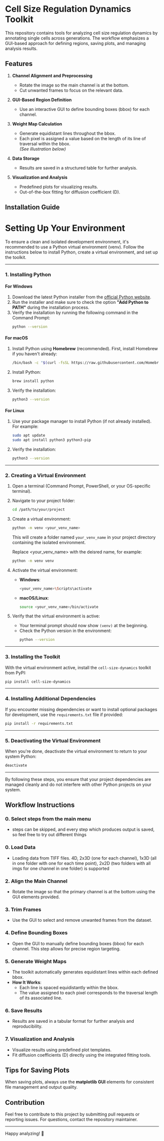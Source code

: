 # Cell Size Regulation Dynamics Toolkit

This repository contains tools for analyzing cell size regulation dynamics by annotating single cells across generations. The workflow emphasizes a GUI-based approach for defining regions, saving plots, and managing analysis results.

## Features

1. **Channel Alignment and Preprocessing**  
   - Rotate the image so the main channel is at the bottom.
   - Cut unwanted frames to focus on the relevant data.

2. **GUI-Based Region Definition**  
   - Use an interactive GUI to define bounding boxes (bbox) for each channel.

3. **Weight Map Calculation**  
   - Generate equidistant lines throughout the bbox. 
   - Each pixel is assigned a value based on the length of its line of traversal within the bbox.  
   *(See illustration below)*

4. **Data Storage**  
   - Results are saved in a structured table for further analysis.

5. **Visualization and Analysis**  
   - Predefined plots for visualizing results.
   - Out-of-the-box fitting for diffusion coefficient (D).

## Installation Guide

# Setting Up Your Environment

To ensure a clean and isolated development environment, it's recommended to use a Python virtual environment (venv). Follow the instructions below to install Python, create a virtual environment, and set up the toolkit.

---

### 1. **Installing Python**
   
#### **For Windows**
1. Download the latest Python installer from the [official Python website](https://www.python.org/).
2. Run the installer and make sure to check the option **"Add Python to PATH"** during the installation process.
3. Verify the installation by running the following command in the Command Prompt:
   ```bash
   python --version
   ```
   
#### **For macOS**
1. Install Python using **Homebrew** (recommended). First, install Homebrew if you haven't already:
   ```bash
   /bin/bash -c "$(curl -fsSL https://raw.githubusercontent.com/Homebrew/install/HEAD/install.sh)"
   ```
2. Install Python:
   ```bash
   brew install python
   ```
3. Verify the installation:
   ```bash
   python3 --version
   ```

#### **For Linux**
1. Use your package manager to install Python (if not already installed). For example:
   ```bash
   sudo apt update
   sudo apt install python3 python3-pip
   ```
2. Verify the installation:
   ```bash
   python3 --version
   ```

---

### 2. **Creating a Virtual Environment**

1. Open a terminal (Command Prompt, PowerShell, or your OS-specific terminal).
2. Navigate to your project folder:
   ```bash
   cd /path/to/your/project
   ```
3. Create a virtual environment:
   ```bash
   python -m venv <your_venv_name>
   ```
   This will create a folder named `your_venv_name` in your project directory containing the isolated environment.

   Replace <your_venv_name> with the deisred name, for example:

   ```bash
   python -m venv venv
   ```
4. Activate the virtual environment:
   - **Windows**:
     ```bash
     <your_venv_name>\Scripts\activate
     ```
   - **macOS/Linux**:
     ```bash
     source <your_venv_name>/bin/activate
     ```

5. Verify that the virtual environment is active:
   - Your terminal prompt should now show `(venv)` at the beginning.
   - Check the Python version in the environment:
     ```bash
     python --version
     ```

---

### 3. **Installing the Toolkit**

With the virtual environment active, install the `cell-size-dynamics` toolkit from PyPI:

```bash
pip install cell-size-dynamics
```

---

### 4. **Installing Additional Dependencies**

If you encounter missing dependencies or want to install optional packages for development, use the `requirements.txt` file if provided:

```bash
pip install -r requirements.txt
```

---

### 5. **Deactivating the Virtual Environment**

When you're done, deactivate the virtual environment to return to your system Python:

```bash
deactivate
```

---

By following these steps, you ensure that your project dependencies are managed cleanly and do not interfere with other Python projects on your system. 

## Workflow Instructions
### 0. Select steps from the main menu
- steps can be skipped, and every step which produces output is saved, so feel free to try out different things

### 0. Load Data
- Loading data from TIFF files. 4D, 2x3D (one for each channel), 1x3D (all in one folder with one for each time point), 2x2D (two folders with all imgs for one channel in one folder) is supported

### 2. Align the Main Channel
- Rotate the image so that the primary channel is at the bottom using the GUI elements provided.

### 3. Trim Frames
- Use the GUI to select and remove unwanted frames from the dataset.

### 4. Define Bounding Boxes
- Open the GUI to manually define bounding boxes (bbox) for each channel. This step allows for precise region targeting.

### 5. Generate Weight Maps
- The toolkit automatically generates equidistant lines within each defined bbox.  
- **How It Works**: 
  - Each line is spaced equidistantly within the bbox.  
  - The value assigned to each pixel corresponds to the traversal length of its associated line.

### 6. Save Results
- Results are saved in a tabular format for further analysis and reproducibility.

### 7. Visualization and Analysis
- Visualize results using predefined plot templates.
- Fit diffusion coefficients (D) directly using the integrated fitting tools.

## Tips for Saving Plots

When saving plots, always use the **matplotlib GUI** elements for consistent file management and output quality.

## Contribution

Feel free to contribute to this project by submitting pull requests or reporting issues. For questions, contact the repository maintainer.

---

Happy analyzing! 🎉
